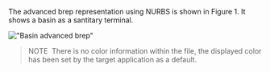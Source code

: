 The advanced brep representation using NURBS is shown in Figure 1. It shows a basin as a santitary terminal.

!["Basin advanced brep"](../../figures/examples/basin_advanced_brep.png "Figure 1 &mdash; Advanced brep representation using NURBS")

> NOTE&nbsp; There is no color information within the file, the displayed color has been set by the target application as a default.